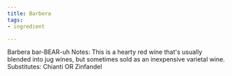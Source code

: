 ```yaml
---
title: Barbera
tags:
- ingredient

---
```

Barbera bar-BEAR-uh Notes: This is a hearty red wine that's usually blended into jug wines, but sometimes sold as an inexpensive varietal wine. Substitutes: Chianti OR Zinfandel
